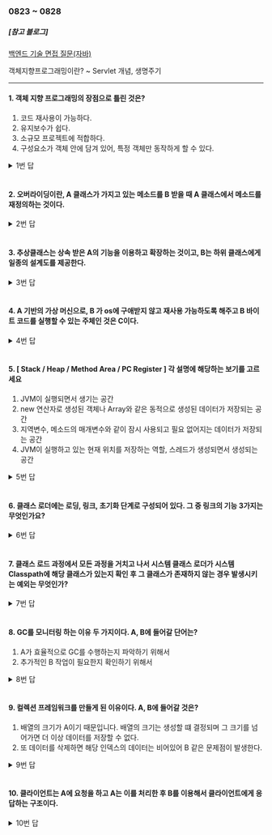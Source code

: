 ### 0823 ~ 0828

##### [참고 블로그]
[백엔드 기술 면접 질문(자바)](<https://velog.io/@min9288/%EB%B0%B1%EC%97%94%EB%93%9C-%EA%B8%B0%EC%88%A0-%EB%A9%B4%EC%A0%91-%EC%A7%88%EB%AC%B8%EC%9E%90%EB%B0%94>)

객체지향프로그래밍이란? ~ Servlet 개념, 생명주기

<hr>

#### 1. 객체 지향 프로그래밍의 장점으로 틀린 것은?

1) 코드 재사용이 가능하다.
2) 유지보수가 쉽다.
3) 소규모 프로젝트에 적합하다.
4) 구성요소가 객체 안에 담겨 있어, 특정 객체만 동작하게 할 수 있다.

<details>
<summary>1번 답</summary>
<div markdown="1">
3번
</div>
</details><br>

#### 2. 오버라이딩이란, A 클래스가 가지고 있는 메소드를 B 받을 때 A 클래스에서 메소드를 재정의하는 것이다.

<details>
<summary>2번 답</summary>
<div markdown="1">
A : 상위(부모) , B : 상속
</div>
</details><br>

#### 3. 추상클래스는 상속 받은 A의 기능을 이용하고 확장하는 것이고, B는 하위 클래스에게 일종의 설계도를 제공한다.

<details>
<summary>3번 답</summary>
<div markdown="1">
A : 클래스 , B : 인터페이스
</div>
</details><br>

#### 4. A 기반의 가상 머신으로, B 가 os에 구애받지 않고 재사용 가능하도록 해주고 B 바이트 코드를 실행할 수 있는 주체인 것은 C이다.

<details>
<summary>4번 답</summary>
<div markdown="1">
A : 스택 , B : java , C : JVM
</div>
</details><br>

#### 5. [ Stack / Heap / Method Area / PC Register ] 각 설명에 해당하는 보기를 고르세요

1) JVM이 실행되면서 생기는 공간
2) new 연산자로 생성된 객체나 Array와 같은 동적으로 생성된 데이터가 저장되는 공간
3) 지역변수, 메소드의 매개변수와 같이 잠시 사용되고 필요 없어지는 데이터가 저장되는 공간
4) JVM이 실행하고 있는 현재 위치를 저장하는 역할, 스레드가 생성되면서 생성되는 공간

<details>
<summary>5번 답</summary>
<div markdown="1">
Method Area / Heap / Stack / PC Register
</div>
</details><br>

#### 6. 클래스 로더에는 로딩, 링크, 초기화 단계로 구성되어 있다. 그 중 링크의 기능 3가지는 무엇인가요?

<details>
<summary>6번 답</summary>
<div markdown="1">
검증, 준비, 분석
</div>
</details><br>

#### 7. 클래스 로드 과정에서 모든 과정을 거치고 나서 시스템 클래스 로더가 시스템 Classpath에 해당 클래스가 있는지 확인 후 그 클래스가 존재하지 않는 경우 발생시키는 예외는 무엇인가?

<details>
<summary>7번 답</summary>
<div markdown="1">
ClassNotFoundException
</div>
</details><br>

#### 8. GC를 모니터링 하는 이유 두 가지이다. A, B에 들어갈 단어는?

1) A가 효율적으로 GC를 수행하는지 파악하기 위해서
2) 추가적인 B 작업이 필요한지 확인하기 위해서

<details>
<summary>8번 답</summary>
<div markdown="1">
A : JVM , B : GC 튜닝
</div>
</details><br>

#### 9. 컬렉션 프레임워크를 만들게 된 이유이다. A, B에 들어갈 것은?

1) 배열의 크기가 A이기 때문입니다. 배열의 크기는 생성할 떄 결정되며 그 크기를 넘어가면 더 이상 데이터를 저장할 수 없다.
2) 또 데이터를 삭제하면 해당 인덱스의 데이터는 비어있어 B 같은 문제점이 발생한다.

<details>
<summary>9번 답</summary>
<div markdown="1">
A : 고정적 , B : 메모리가 낭비
</div>
</details><br>

#### 10. 클라이언트는 A에 요청을 하고 A는 이를 처리한 후 B를 이용해서 클라이언트에게 응답하는 구조이다.

<details>
<summary>10번 답</summary>
<div markdown="1">
A : Servlet , B : JSP
</div>
</details><br>

